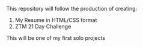 This repository will follow the production of creating:
1. My Resume in HTML/CSS format
2. ZTM 21 Day Challenge

This will be one of my first solo projects
